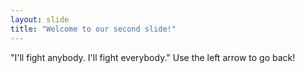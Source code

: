 ```yaml
---
layout: slide
title: "Welcome to our second slide!"
---
```

"I'll fight anybody. I'll fight everybody."
Use the left arrow to go back!
